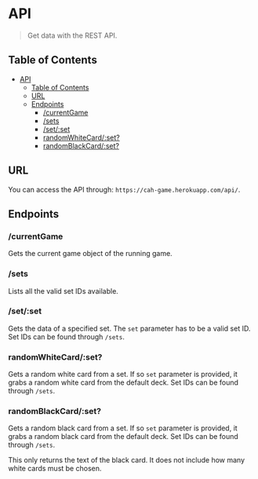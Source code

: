 # API
> Get data with the REST API.


## Table of Contents
- [API](#API)
  - [Table of Contents](#Table-of-Contents)
  - [URL](#URL)
  - [Endpoints](#Endpoints)
    - [/currentGame](#currentGame)
    - [/sets](#sets)
    - [/set/:set](#setset)
    - [randomWhiteCard/:set?](#randomWhiteCardset)
    - [randomBlackCard/:set?](#randomBlackCardset)

## URL
You can access the API through: `https://cah-game.herokuapp.com/api/`.

## Endpoints
### /currentGame
Gets the current game object of the running game.

### /sets
Lists all the valid set IDs available.

### /set/:set
Gets the data of a specified set. The `set` parameter has to be a valid set ID. Set IDs can be found through `/sets`.

### randomWhiteCard/:set?
Gets a random white card from a set. If so `set` parameter is provided, it grabs a random white card from the default deck. Set IDs can be found through `/sets`.

### randomBlackCard/:set?
Gets a random black card from a set. If so `set` parameter is provided, it grabs a random black card from the default deck. Set IDs can be found through `/sets`.

This only returns the text of the black card. It does not include how many white cards must be chosen.

